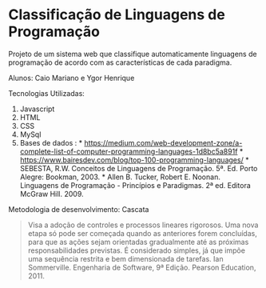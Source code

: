 # Classificação de Linguagens de Programação

Projeto de um sistema web que classifique automaticamente linguagens de programação  de acordo com as características de cada paradigma.

Alunos: Caio Mariano e Ygor Henrique


Tecnologias Utilizadas:

1. Javascript
2. HTML
3. CSS
4. MySql
5. Bases de dados : * https://medium.com/web-development-zone/a-complete-list-of-computer-programming-languages-1d8bc5a891f
                    * https://www.bairesdev.com/blog/top-100-programming-languages/
	            * SEBESTA, R.W. Conceitos de Linguagens de Programação. 5ª. Ed. Porto      Alegre: Bookman, 2003.
      	            * Allen B. Tucker, Robert E. Noonan. Linguagens de Programação - Princípios e Paradigmas. 2ª ed. Editora McGraw Hill. 2009.



Metodologia de desenvolvimento: Cascata

> Visa a adoção de controles e processos lineares rigorosos.
> Uma nova etapa só pode ser começada quando as anteriores forem concluídas, para que as ações sejam orientadas gradualmente até as próximas responsabilidades previstas.
> É considerado simples, já que impõe uma sequência restrita e bem dimensionada de tarefas.
> Ian Sommerville. Engenharia de Software, 9ª Edição. Pearson Education, 2011.
